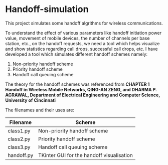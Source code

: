 # Handoff-simulation
This project simulates some handoff algrithms for wireless communications.

To understand the effect of various parameters like handoff initiation power value, movement of mobile devices, the number of channels per base station,
etc., on the handoff requests, we need a tool which helps visualize and show statistics regarding call drops, 
successful call drops, etc. I have developed a tool which simulates different handoff schemes namely:

1. Non-priority handoff scheme
2. Priority handoff scheme
3. Handoff call queuing scheme

The theory for the handoff schemes was referenced from **CHAPTER 1 Handoff in Wireless Mobile Networks, QING-AN ZENG, and DHARMA
P. AGRAWAL, Department of Electrical Engineering and Computer Science, University of Cincinnati**

The filenames and their uses are:

**Filename** | **Scheme**
------------| -------------
class1.py | Non-priority handoff scheme
class2.py | Priority handoff scheme
class3.py | Handoff call queuing scheme
handoff.py | TKinter GUI for the handoff visualisation
